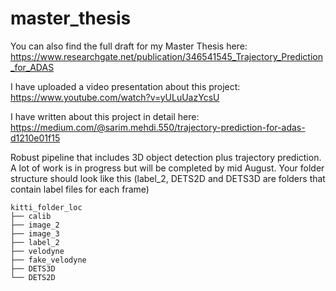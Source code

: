 # master_thesis
You can also find the full draft for my Master Thesis here: https://www.researchgate.net/publication/346541545_Trajectory_Prediction_for_ADAS

I have uploaded a video presentation about this project: https://www.youtube.com/watch?v=yULuUazYcsU

I have written about this project in detail here: https://medium.com/@sarim.mehdi.550/trajectory-prediction-for-adas-d1210e01f15

Robust pipeline that includes 3D object detection plus trajectory prediction. A lot of work is in progress but will be completed by mid August.
Your folder structure should look like this (label_2, DETS2D and DETS3D are folders that contain label files for each frame)
```
kitti_folder_loc
├── calib
├── image_2
├── image_3
├── label_2
├── velodyne
├── fake_velodyne
├── DETS3D
└── DETS2D
```
